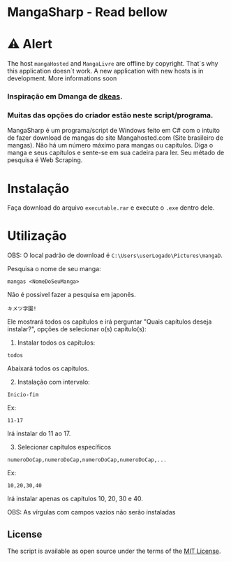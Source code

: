# MangaSharp - Read bellow

# ⚠️ Alert
The host `mangaHosted` and `MangaLivre` are offline by copyright. That´s why this application doesn´t work.
A new application with new hosts is in development. More informations soon

### Inspiração em Dmanga de [dkeas](https://github.com/dkeas).
### Muitas das opções do criador estão neste script/programa.


MangaSharp é um programa/script de Windows feito em C# com o intuito de fazer download de mangas do site Mangahosted.com (Site brasileiro de mangas). Não há um número máximo para mangas ou capitulos. Diga o manga e seus capítulos e sente-se em sua cadeira para ler. Seu métado de pesquisa é Web Scraping.


# Instalação

Faça download do arquivo `executable.rar` e execute o `.exe` dentro dele.

# Utilização

OBS: O local padrão de download é `C:\Users\userLogado\Pictures\mangaD`.

Pesquisa o nome de seu manga:

`mangas <NomeDoSeuManga>`

Não é possivel fazer a pesquisa em japonês.

`キメツ学園!`

Ele mostrará todos os capítulos e irá perguntar "Quais capítulos deseja instalar?", opções de selecionar o(s) capítulo(s):

1. Instalar todos os capítulos:

  `todos`
  
Abaixará todos os capítulos.

2. Instalação com intervalo:

  `Inicio-fim`

Ex:

  `11-17`

Irá instalar do 11 ao 17.

3. Selecionar capítulos específicos

  `numeroDoCap,numeroDoCap,numeroDoCap,numeroDoCap,...`

Ex:

  `10,20,30,40`

Irá instalar apenas os capítulos 10, 20, 30 e 40.

OBS: As vírgulas com campos vazios não serão instaladas 


## License

The script is available as open source under the terms of the [MIT License](http://opensource.org/licenses/MIT).
